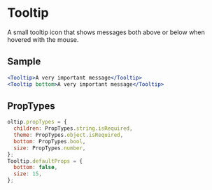 # Tooltip
A small tooltip icon that shows messages both above or below when hovered with the mouse.

## Sample

```jsx　
<Tooltip>A very important message</Tooltip>
<Tooltip bottom>A very important message</Tooltip>
```

## PropTypes

```jsx
oltip.propTypes = {
  children: PropTypes.string.isRequired,
  theme: PropTypes.object.isRequired,
  bottom: PropTypes.bool,
  size: PropTypes.number,
};
Tooltip.defaultProps = {
  bottom: false,
  size: 15,
};
```

